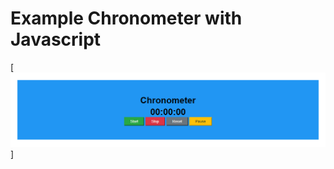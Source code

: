 
Example Chronometer with Javascript
=========

[![Chronometer](https://github.com/isamoralesaa/chronometerJavascript/raw/min/img/imgChronometer.png)]
